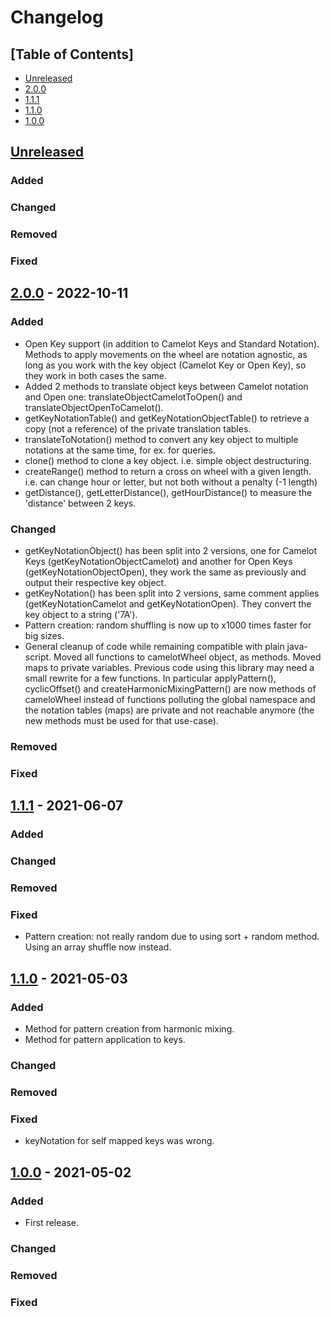 # Changelog

## [Table of Contents]
- [Unreleased](#unreleased)
- [2.0.0](#200---2022-10-11)
- [1.1.1](#111---2021-06-07)
- [1.1.0](#110---2021-05-03)
- [1.0.0](#100---2021-05-02)

## [Unreleased][]
### Added
### Changed
### Removed
### Fixed

## [2.0.0] - 2022-10-11
### Added
- Open Key support (in addition to Camelot Keys and Standard Notation). Methods to apply movements on the wheel are notation agnostic, as long as you work with the key object (Camelot Key or Open Key), so they work in both cases the same.
- Added 2 methods to translate object keys between Camelot notation and Open one: translateObjectCamelotToOpen() and translateObjectOpenToCamelot().
- getKeyNotationTable() and getKeyNotationObjectTable() to retrieve a copy (not a reference) of the private translation tables.
- translateToNotation() method to convert any key object to multiple notations at the same time, for ex. for queries.
- clone() method to clone a key object. i.e. simple object destructuring.
- createRange() method to return a cross on wheel with a given length. i.e. can change hour or letter, but not both without a penalty (-1 length)
- getDistance(), getLetterDistance(), getHourDistance() to measure the 'distance' between 2 keys.
### Changed
- getKeyNotationObject() has been split into 2 versions, one for Camelot Keys (getKeyNotationObjectCamelot) and another for Open Keys (getKeyNotationObjectOpen), they work the same as previously and output their respective key object.
- getKeyNotation() has been split into 2 versions, same comment applies (getKeyNotationCamelot and getKeyNotationOpen). They convert the key object to a string ('7A').
- Pattern creation: random shuffling is now up to x1000 times faster for big sizes.
- General cleanup of code while remaining compatible with plain java-script. Moved all functions to camelotWheel object, as methods. Moved maps to private variables. Previous code using this library may need a small rewrite for a few functions. In particular applyPattern(), cyclicOffset() and createHarmonicMixingPattern() are now methods of cameloWheel instead of functions polluting the global namespace and the notation tables (maps) are private and not reachable anymore (the new methods must be used for that use-case).
### Removed
### Fixed


## [1.1.1] - 2021-06-07
### Added
### Changed
### Removed
### Fixed
- Pattern creation: not really random due to using sort + random method. Using an array shuffle now instead.

## [1.1.0] - 2021-05-03
### Added
- Method for pattern creation from harmonic mixing.
- Method for pattern application to keys.
### Changed
### Removed
### Fixed
- keyNotation for self mapped keys was wrong.

## [1.0.0] - 2021-05-02
### Added
- First release.
### Changed
### Removed
### Fixed

[Unreleased]: https://github.com/regorxxx/Camelot-Wheel-Notation/compare/v2.0.0...HEAD
[2.0.0]: https://github.com/regorxxx/Camelot-Wheel-Notation/compare/v1.1.1...v2.0.0
[1.1.1]: https://github.com/regorxxx/Camelot-Wheel-Notation/compare/v1.1.0...v1.1.1
[1.1.0]: https://github.com/regorxxx/Camelot-Wheel-Notation/compare/v1.0.0...v1.1.0
[1.0.0]: https://github.com/regorxxx/Camelot-Wheel-Notation/compare/16b9932...v1.0.0
